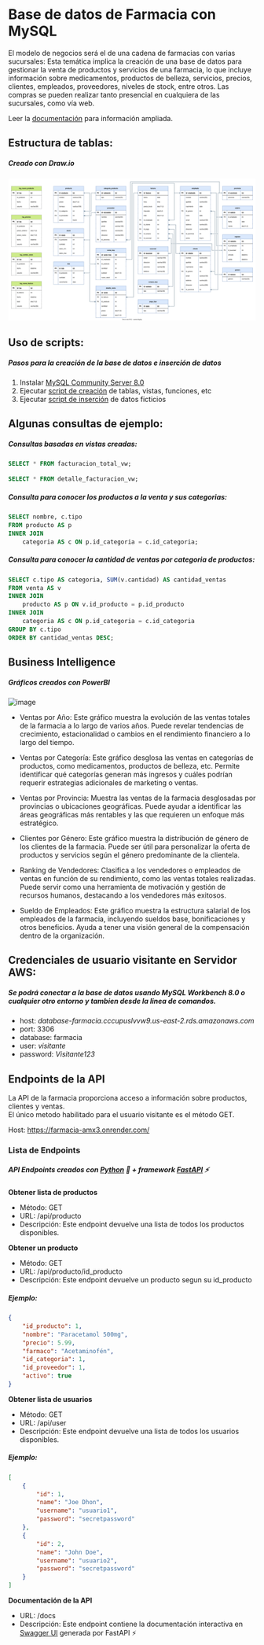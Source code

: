 # Base de datos de Farmacia con MySQL

El modelo de negocios será el de una cadena de farmacias con varias sucursales:
Esta temática implica la creación de una base de datos para gestionar la venta de productos y servicios de una farmacia, lo que incluye información sobre medicamentos, productos de belleza, servicios, precios, clientes, empleados, proveedores, niveles de stock, entre otros. Las compras se pueden realizar tanto presencial en cualquiera de las sucursales, como vía web.

Leer la [documentación](https://github.com/joseorozco84/farmacia/blob/main/Documentacion/Documentacion.pdf) para información ampliada.

## Estructura de tablas:
##### Creado con Draw.io
![image](https://github.com/joseorozco84/farmacia/blob/main/Documentacion/DER%20Esquematico%20Farmacia.svg)


## Uso de scripts:
##### Pasos para la creación de la base de datos e inserción de datos
1. Instalar [MySQL Community Server 8.0](https://dev.mysql.com/downloads/mysql/)
2. Ejecutar [script de creación](https://github.com/joseorozco84/farmacia/blob/main/Scripts%20Mysql%20DB/Script%20creacion%20DB.sql) de tablas, vistas, funciones, etc
3. Ejecutar [script de inserción](https://github.com/joseorozco84/farmacia/blob/main/Scripts%20Mysql%20DB/Script%20insercion%20Datos.sql) de datos ficticios

## Algunas consultas de ejemplo:

##### Consultas basadas en vistas creadas:
```sql
SELECT * FROM facturacion_total_vw;
```
```sql
SELECT * FROM detalle_facturacion_vw;
```
##### Consulta para conocer los productos a la venta y sus categorias:
```sql
SELECT nombre, c.tipo
FROM producto AS p
INNER JOIN
    categoria AS c ON p.id_categoria = c.id_categoria;
```
##### Consulta para conocer la cantidad de ventas por categoria de productos:
```sql
SELECT c.tipo AS categoria, SUM(v.cantidad) AS cantidad_ventas
FROM venta AS v
INNER JOIN
    producto AS p ON v.id_producto = p.id_producto
INNER JOIN
    categoria AS c ON p.id_categoria = c.id_categoria
GROUP BY c.tipo
ORDER BY cantidad_ventas DESC;	
 ```


## Business Intelligence
##### Gráficos creados con PowerBI
![image](https://github.com/joseorozco84/farmacia/assets/81333025/5a088a16-ea42-4184-963c-0766f5c8c6c4)
- Ventas por Año:
    Este gráfico muestra la evolución de las ventas totales de la farmacia a lo largo de varios años. Puede revelar tendencias de crecimiento, estacionalidad o cambios en el rendimiento financiero a lo largo del tiempo.

- Ventas por Categoría:
    Este gráfico desglosa las ventas en categorías de productos, como medicamentos, productos de belleza, etc. Permite identificar qué categorías generan más ingresos y cuáles podrían requerir estrategias adicionales de marketing o ventas.

- Ventas por Provincia:
    Muestra las ventas de la farmacia desglosadas por provincias o ubicaciones geográficas. Puede ayudar a identificar las áreas geográficas más rentables y las que requieren un enfoque más estratégico.

- Clientes por Género:
    Este gráfico muestra la distribución de género de los clientes de la farmacia. Puede ser útil para personalizar la oferta de productos y servicios según el género predominante de la clientela.

- Ranking de Vendedores:
    Clasifica a los vendedores o empleados de ventas en función de su rendimiento, como las ventas totales realizadas. Puede servir como una herramienta de motivación y gestión de recursos humanos, destacando a los vendedores más exitosos.

- Sueldo de Empleados:
    Este gráfico muestra la estructura salarial de los empleados de la farmacia, incluyendo sueldos base, bonificaciones y otros beneficios. Ayuda a tener una visión general de la compensación dentro de la organización.


## Credenciales de usuario visitante en Servidor AWS:
##### Se podrá conectar a la base de datos usando *MySQL Workbench 8.0* o cualquier otro entorno y tambien desde la linea de comandos.
- host: *database-farmacia.cccupuslvvw9.us-east-2.rds.amazonaws.com*
- port: 3306
- database: farmacia
- user: *visitante*
- password: *Visitante123*


## Endpoints de la API
La API de la farmacia proporciona acceso a información sobre productos, clientes y ventas.\
El único metodo habilitado para el usuario visitante es el método GET.

Host: https://farmacia-amx3.onrender.com/

### Lista de Endpoints
##### API Endpoints creados con [Python](https://www.python.org/) :snake: + framework [**FastAPI**](https://fastapi.tiangolo.com/) :zap:

**Obtener lista de productos**
  - Método: GET
  - URL: /api/producto
  - Descripción: Este endpoint devuelve una lista de todos los productos disponibles.
 
**Obtener un producto**
  - Método: GET
  - URL: /api/producto/id_producto
  - Descripción: Este endpoint devuelve un producto segun su id_producto

##### Ejemplo:
```json
{
    "id_producto": 1,
    "nombre": "Paracetamol 500mg",
    "precio": 5.99,
    "farmaco": "Acetaminofén",
    "id_categoria": 1,
    "id_proveedor": 1,
    "activo": true
}
```

**Obtener lista de usuarios**
  - Método: GET
  - URL: /api/user
  - Descripción: Este endpoint devuelve una lista de todos los usuarios disponibles.

##### Ejemplo:
```json
[
    {
        "id": 1,
        "name": "Joe Dhon",
        "username": "usuario1",
        "password": "secretpassword"
    },
    {
        "id": 2,
        "name": "John Doe",
        "username": "usuario2",
        "password": "secretpassword"
    }
]
```

 
**Documentación de la API**
  - URL: /docs
  - Descripción: Este endpoint contiene la documentación interactiva en [Swagger UI](https://swagger.io/tools/swagger-ui/) generada por FastAPI :zap:

